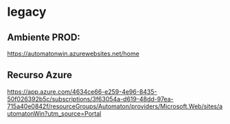 # legacy

## Ambiente PROD:
https://automatonwin.azurewebsites.net/home

## Recurso Azure
https://app.azure.com/4634ce66-e259-4e96-8435-50f026392b5c/subscriptions/3f63054a-d619-48dd-97ea-715a40e0842f/resourceGroups/Automaton/providers/Microsoft.Web/sites/automatonWin?utm_source=Portal
